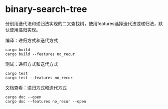 # binary-search-tree
分别用迭代法和递归法实现的二叉查找树，使用features选择迭代法或递归法，默认使用递归实现。

编译：递归方式和迭代方式

```
cargo build
cargo build --features no_recur
```

测试：递归方式和迭代方式

```
cargo test
cargo test --features no_recur
```

文档查看：递归方式和迭代方式

```
cargo doc --open
cargo doc --features no_recur --open
```
